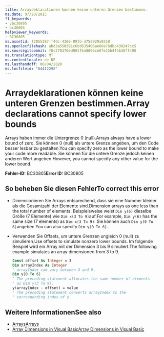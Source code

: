 ```yaml
---
title: Arraydeklarationen können keine unteren Grenzen bestimmen.
ms.date: 07/20/2015
f1_keywords:
- vbc30805
- bc30805
helpviewer_keywords:
- BC30805
ms.assetid: f2055387-f4dc-4366-89fb-d752929a0258
ms.openlocfilehash: abd3a550391c6bd635406ae80e7bdbc439247cc5
ms.sourcegitcommit: f8c270376ed905f6a8896ce0fe25b4f4b38ff498
ms.translationtype: MT
ms.contentlocale: de-DE
ms.lasthandoff: 06/04/2020
ms.locfileid: "84412298"
---
```

# <a name="array-declarations-cannot-specify-lower-bounds"></a><span data-ttu-id="cc032-102">Arraydeklarationen können keine unteren Grenzen bestimmen.</span><span class="sxs-lookup"><span data-stu-id="cc032-102">Array declarations cannot specify lower bounds</span></span>

<span data-ttu-id="cc032-103">Arrays haben immer die Untergrenze 0 (null).</span><span class="sxs-lookup"><span data-stu-id="cc032-103">Arrays always have a lower bound of zero.</span></span> <span data-ttu-id="cc032-104">Sie können 0 (null) als untere Grenze angeben, um den Code besser lesbar zu gestalten.</span><span class="sxs-lookup"><span data-stu-id="cc032-104">You can specify zero as the lower bound to make your code more readable.</span></span> <span data-ttu-id="cc032-105">Sie können für die untere Grenze jedoch keinen anderen Wert angeben.</span><span class="sxs-lookup"><span data-stu-id="cc032-105">However, you cannot specify any other value for the lower bound.</span></span>

<span data-ttu-id="cc032-106">**Fehler-ID:** BC30805</span><span class="sxs-lookup"><span data-stu-id="cc032-106">**Error ID:** BC30805</span></span>

## <a name="to-correct-this-error"></a><span data-ttu-id="cc032-107">So beheben Sie diesen Fehler</span><span class="sxs-lookup"><span data-stu-id="cc032-107">To correct this error</span></span>

- <span data-ttu-id="cc032-108">Dimensionieren Sie Arrays entsprechend, dass sie eine Nummer kleiner als die Gesamtzahl der Elemente sind.</span><span class="sxs-lookup"><span data-stu-id="cc032-108">Dimension arrays as one less than the total number of elements.</span></span> <span data-ttu-id="cc032-109">Beispielsweise weist `Dim y(6)` dieselbe Größe (7 Elemente) wie `Dim x(3 To 9)`auf.</span><span class="sxs-lookup"><span data-stu-id="cc032-109">For example, `Dim y(6)` has the same size (7 elements) as `Dim x(3 To 9)`.</span></span> <span data-ttu-id="cc032-110">Sie können auch `Dim y(0 To 6)`angeben.</span><span class="sxs-lookup"><span data-stu-id="cc032-110">You can also specify `Dim y(0 To 6)`.</span></span>

- <span data-ttu-id="cc032-111">Verwenden Sie Offsets, um untere Grenzen ungleich 0 (null) zu simulieren.</span><span class="sxs-lookup"><span data-stu-id="cc032-111">Use offsets to simulate nonzero lower bounds.</span></span> <span data-ttu-id="cc032-112">Im folgende Beispiel wird ein Array mit der Dimension 3 bis 9 simuliert.</span><span class="sxs-lookup"><span data-stu-id="cc032-112">The following example simulates an array dimensioned from 3 to 9.</span></span>

  ```vb
  Const offset As Integer = 3
  Dim arrayIndex As Integer
  ' arrayIndex can vary between 3 and 9.
  Dim y(0 To 6)
  ' The preceding statement allocates the same number of elements
  ' as Dim y(3 To 9).
  y(arrayIndex - offset) = value
  ' The preceding statement converts arrayIndex to the
  ' corresponding index of y.
  ```

## <a name="see-also"></a><span data-ttu-id="cc032-113">Weitere Informationen</span><span class="sxs-lookup"><span data-stu-id="cc032-113">See also</span></span>

- [<span data-ttu-id="cc032-114">Arrays</span><span class="sxs-lookup"><span data-stu-id="cc032-114">Arrays</span></span>](../programming-guide/language-features/arrays/index.md)
- [<span data-ttu-id="cc032-115">Array Dimensions in Visual Basic</span><span class="sxs-lookup"><span data-stu-id="cc032-115">Array Dimensions in Visual Basic</span></span>](../programming-guide/language-features/arrays/array-dimensions.md)
